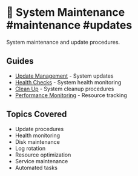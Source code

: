 # 🔧 System Maintenance #maintenance #updates

System maintenance and update procedures.

## Guides
- [Update Management](update-management.md) - System updates
- [Health Checks](health-checks.md) - System health monitoring
- [Clean Up](clean-up.md) - System cleanup procedures
- [Performance Monitoring](performance-monitoring.md) - Resource tracking

## Topics Covered
- Update procedures
- Health monitoring
- Disk maintenance
- Log rotation
- Resource optimization
- Service maintenance
- Automated tasks
